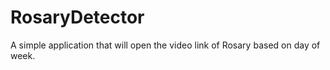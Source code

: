 # RosaryDetector
A simple application that will open the video link of Rosary based on day of week.
